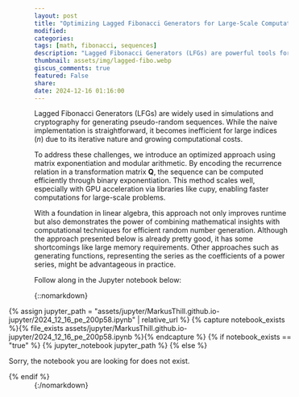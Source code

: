 ```yaml
---
layout: post
title: "Optimizing Lagged Fibonacci Generators for Large-Scale Computations"
modified:
categories: 
tags: [math, fibonacci, sequences]
description: "Lagged Fibonacci Generators (LFGs) are powerful tools for generating pseudo-random sequences in simulations and cryptography. While traditional implementations become inefficient when computing sparse terms at large indices, this blog explores an optimized approach using matrix exponentiation and modular arithmetic. By encoding the recurrence relation in a transformation matrix and leveraging GPU acceleration, the method achieves scalability and speed, making it ideal for large-scale applications."
thumbnail: assets/img/lagged-fibo.webp
giscus_comments: true
featured: False
share:
date: 2024-12-16 01:16:00
---
```


Lagged Fibonacci Generators (LFGs) are widely used in simulations and cryptography for generating pseudo-random sequences. While the naive implementation is straightforward, it becomes inefficient for large indices ($n$) due to its iterative nature and growing computational costs.

To address these challenges, we introduce an optimized approach using matrix exponentiation and modular arithmetic. By encoding the recurrence relation in a transformation matrix $\mathbf{Q}$, the sequence can be computed efficiently through binary exponentiation. This method scales well, especially with GPU acceleration via libraries like cupy, enabling faster computations for large-scale problems.

With a foundation in linear algebra, this approach not only improves runtime but also demonstrates the power of combining mathematical insights with computational techniques for efficient random number generation. Although the approach presented below is already pretty good, it has some shortcomings like large memory requirements. Other approaches such as generating functions, representing the series as the coefficients of a power series, might be advantageous in practice. 

Follow along in the Jupyter notebook below:

<!--- Move to CSS  --->
<style>
  .jupyter-child-ext {
  width: 112%;
  position: relative;
  left: calc(-10%);
}
</style>

{::nomarkdown}
<div class="jupyter-child-ext">
{% assign jupyter_path = "assets/jupyter/MarkusThill.github.io-jupyter/2024_12_16_pe_200p58.ipynb" | relative_url %}
{% capture notebook_exists %}{% file_exists assets/jupyter/MarkusThill.github.io-jupyter/2024_12_16_pe_200p58.ipynb %}{% endcapture %}
{% if notebook_exists == "true" %}
{% jupyter_notebook jupyter_path %}
{% else %}
<p>Sorry, the notebook you are looking for does not exist.</p>
{% endif %}
</div>
{:/nomarkdown}
